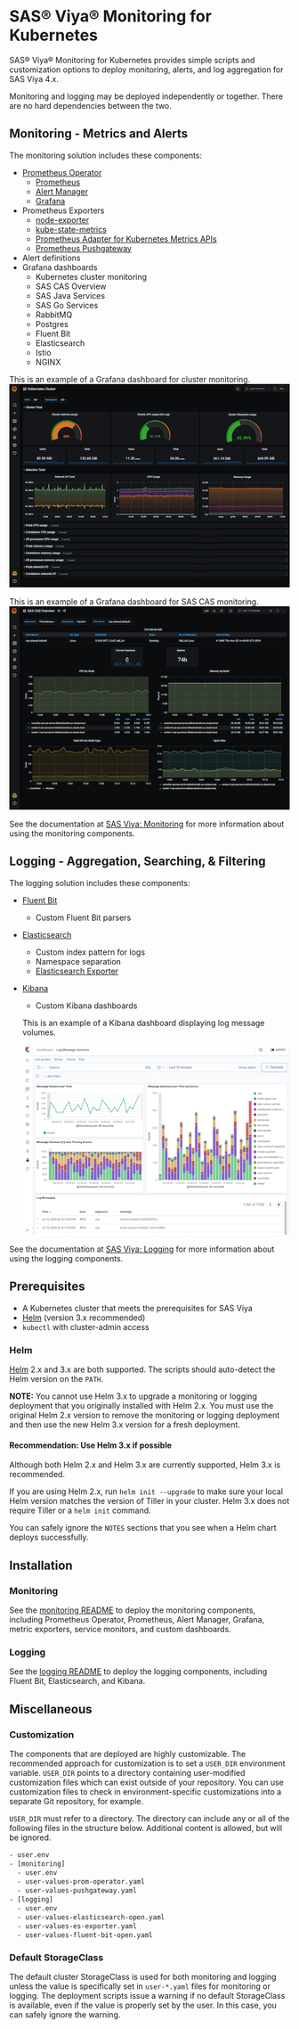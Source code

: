 # SAS® Viya® Monitoring for Kubernetes

SAS® Viya® Monitoring for Kubernetes provides simple scripts and customization
options to deploy monitoring, alerts, and log aggregation for SAS Viya 4.x.

Monitoring and logging may be deployed independently or together. There are
no hard dependencies between the two.

## Monitoring - Metrics and Alerts

The monitoring solution includes these components:

- [Prometheus Operator](https://github.com/coreos/prometheus-operator)
  - [Prometheus](https://prometheus.io/docs/introduction/overview/)
  - [Alert Manager](https://prometheus.io/docs/alerting/alertmanager/)
  - [Grafana](https://grafana.com/)
- Prometheus Exporters
  - [node-exporter](https://github.com/prometheus/node_exporter)
  - [kube-state-metrics](https://github.com/kubernetes/kube-state-metrics)
  - [Prometheus Adapter for Kubernetes Metrics APIs](https://github.com/DirectXMan12/k8s-prometheus-adapter)
  - [Prometheus Pushgateway](https://github.com/prometheus/pushgateway)
- Alert definitions
- Grafana dashboards
  - Kubernetes cluster monitoring
  - SAS CAS Overview
  - SAS Java Services
  - SAS Go Services
  - RabbitMQ
  - Postgres
  - Fluent Bit
  - Elasticsearch
  - Istio
  - NGINX

This is an example of a Grafana dashboard for cluster monitoring.
![Grafana - Cluster Monitoring](img/screenshot-grafana-cluster.png)

This is an example of a Grafana dashboard for SAS CAS monitoring.
![Grafana - SAS CAS Monitoring](img/screenshot-grafana-cas.png)

See the documentation at [SAS Viya: Monitoring](https://documentation.sas.com/?cdcId=sasadmincdc&cdcVersion=default&docsetId=calmonitoring&docsetTarget=titlepage.htm) for more information about using the monitoring components.

## Logging - Aggregation, Searching, & Filtering

The logging solution includes these components:

- [Fluent Bit](https://fluentbit.io/)
  - Custom Fluent Bit parsers
- [Elasticsearch](https://www.elastic.co/products/elasticsearch)
  - Custom index pattern for logs
  - Namespace separation
  - [Elasticsearch Exporter](https://github.com/helm/charts/tree/master/stable/elasticsearch-exporter)
- [Kibana](https://www.elastic.co/products/kibana)
  - Custom Kibana dashboards

  This is an example of a Kibana dashboard displaying log message volumes.

  ![Kibana - Log Message Volume Dashboard](img/screenshot-logs-dashboard.png)

See the documentation at [SAS Viya: Logging](https://documentation.sas.com/?cdcId=sasadmincdc&cdcVersion=default&docsetId=callogging&docsetTarget=titlepage.htm) for more information about using the logging components.

## Prerequisites

- A Kubernetes cluster that meets the prerequisites for SAS Viya
- [Helm](https://helm.sh) (version 3.x recommended)
- `kubectl` with cluster-admin access

### Helm

[Helm](https://helm.sh) 2.x and 3.x are both supported. The scripts
should auto-detect the Helm version on the `PATH`.

**NOTE:** You cannot use Helm 3.x to upgrade a monitoring or logging
deployment that you originally installed with Helm 2.x. You must use
the original Helm 2.x version to remove the monitoring or logging
deployment and then use the new Helm 3.x version for a fresh deployment.

#### Recommendation: Use Helm 3.x if possible

Although both Helm 2.x and Helm 3.x are currently supported, Helm 3.x is
recommended.

If you are using Helm 2.x, run `helm init --upgrade` to make sure your
local Helm version matches the version of Tiller in your cluster. Helm 3.x
does not require Tiller or a `helm init` command.

You can safely ignore the `NOTES` sections that you see when a Helm chart
deploys successfully.

## Installation

### Monitoring

See the [monitoring README](monitoring/README.md) to deploy the monitoring
components, including Prometheus Operator, Prometheus, Alert Manager, Grafana,
metric exporters, service monitors, and custom dashboards.

### Logging

See the [logging README](logging/README.md) to deploy the logging components,
including Fluent Bit, Elasticsearch, and Kibana.

## Miscellaneous

### Customization

The components that are deployed are highly customizable. The recommended approach for customization is
to set a `USER_DIR` environment variable. `USER_DIR` points to a directory
containing user-modified customization files which can exist outside of your repository.
You can use customization files to check in environment-specific customizations into a separate Git repository, for example.

`USER_DIR` must refer to a directory. The directory can include any or all of
the following files in the structure below. Additional content is allowed, but
will be ignored.

```text
- user.env
- [monitoring]
  - user.env
  - user-values-prom-operator.yaml
  - user-values-pushgateway.yaml
- [logging]
  - user.env
  - user-values-elasticsearch-open.yaml
  - user-values-es-exporter.yaml
  - user-values-fluent-bit-open.yaml
```

### Default StorageClass

The default cluster StorageClass is used for both monitoring and logging
unless the value is specifically set in `user-*.yaml` files for monitoring or logging. The
deployment scripts issue a warning if no default StorageClass is
available, even if the value is properly set by the user. In this case,
you can safely ignore the warning.
